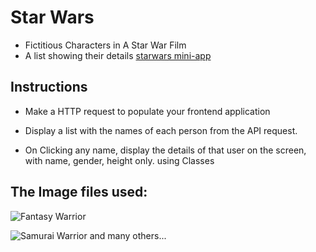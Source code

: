 # Star Wars
- Fictitious Characters in A Star War Film
- A list showing their details 
[starwars mini-app](https://deyems-starwars.netlify.app/)

## Instructions
- Make a HTTP request to populate your frontend application

- Display a list with the names of each person from the API request.

- On Clicking any name, display the details of that user on the screen, with name, gender, height only. using Classes

## The Image files used:
![Fantasy Warrior](https://www.google.com/url?sa=i&url=https%3A%2F%2Fwww.pinterest.com%2Fpin%2F522206519265555303%2F&psig=AOvVaw3yfsIFebCBNlXNGCiOM0Tq&ust=1595961518228000&source=images&cd=vfe&ved=0CAIQjRxqFwoTCMiQvP6K7uoCFQAAAAAdAAAAABAD)

![Samurai Warrior](https://www.google.com/url?sa=i&url=https%3A%2F%2Fwww.fanpop.com%2Fclubs%2Fsamurai-warriors%2Fimages%2F12293052%2Ftitle%2Fsw-art-apok-fanart&psig=AOvVaw3yfsIFebCBNlXNGCiOM0Tq&ust=1595961518228000&source=images&cd=vfe&ved=0CAIQjRxqFwoTCMiQvP6K7uoCFQAAAAAdAAAAABAL)
and many others...